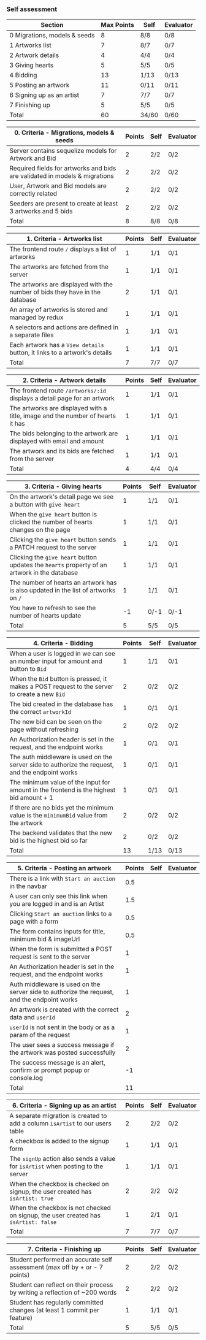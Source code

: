 ### Self assessment

| Section                      | Max Points | Self  | Evaluator |
| ---------------------------- | ---------- | ----- | --------- |
| 0 Migrations, models & seeds | 8          | 8/8   | 0/8       |
| 1 Artworks list              | 7          | 8/7   | 0/7       |
| 2 Artwork details            | 4          | 4/4   | 0/4       |
| 3 Giving hearts              | 5          | 5/5   | 0/5       |
| 4 Bidding                    | 13         | 1/13  | 0/13      |
| 5 Posting an artwork         | 11         | 0/11  | 0/11      |
| 6 Signing up as an artist    | 7          | 7/7   | 0/7       |
| 7 Finishing up               | 5          | 5/5   | 0/5       |
| Total                        | 60         | 34/60 | 0/60      |

| 0. Criteria - Migrations, models & seeds                                   | Points | Self | Evaluator |
| -------------------------------------------------------------------------- | ------ | ---- | --------- |
| Server contains sequelize models for Artwork and Bid                       | 2      | 2/2  | 0/2       |
| Required fields for artworks and bids are validated in models & migrations | 2      | 2/2  | 0/2       |
| User, Artwork and Bid models are correctly related                         | 2      | 2/2  | 0/2       |
| Seeders are present to create at least 3 artworks and 5 bids               | 2      | 2/2  | 0/2       |
| Total                                                                      | 8      | 8/8  | 0/8       |

| 1. Criteria - Artworks list                                                  | Points | Self | Evaluator |
| ---------------------------------------------------------------------------- | ------ | ---- | --------- |
| The frontend route `/` displays a list of artworks                           | 1      | 1/1  | 0/1       |
| The artworks are fetched from the server                                     | 1      | 1/1  | 0/1       |
| The artworks are displayed with the number of bids they have in the database | 2      | 1/1  | 0/1       |
| An array of artworks is stored and managed by redux                          | 1      | 1/1  | 0/1       |
| A selectors and actions are defined in a separate files                      | 1      | 1/1  | 0/1       |
| Each artwork has a `View details` button, it links to a artwork's details    | 1      | 1/1  | 0/1       |
| Total                                                                        | 7      | 7/7  | 0/7       |

| 2. Criteria - Artwork details                                                  | Points | Self | Evaluator |
| ------------------------------------------------------------------------------ | ------ | ---- | --------- |
| The frontend route `/artworks/:id` displays a detail page for an artwork       | 1      | 1/1  | 0/1       |
| The artworks are displayed with a title, image and the number of hearts it has | 1      | 1/1  | 0/1       |
| The bids belonging to the artwork are displayed with email and amount          | 1      | 1/1  | 0/1       |
| The artwork and its bids are fetched from the server                           | 1      | 1/1  | 0/1       |
| Total                                                                          | 4      | 4/4  | 0/4       |

| 3. Criteria - Giving hearts                                                                  | Points | Self | Evaluator |
| -------------------------------------------------------------------------------------------- | ------ | ---- | --------- |
| On the artwork's detail page we see a button with `give heart`                               | 1      | 1/1  | 0/1       |
| When the `give heart` button is clicked the number of hearts changes on the page             | 1      | 1/1  | 0/1       |
| Clicking the `give heart` button sends a PATCH request to the server                         | 1      | 1/1  | 0/1       |
| Clicking the `give heart` button updates the `hearts` property of an artwork in the database | 1      | 1/1  | 0/1       |
| The number of hearts an artwork has is also updated in the list of artworks on `/`           | 1      | 1/1  | 0/1       |
| You have to refresh to see the number of hearts update                                       | -1     | 0/-1 | 0/-1      |
| Total                                                                                        | 5      | 5/5  | 0/5       |

| 4. Criteria - Bidding                                                                           | Points | Self | Evaluator |
| ----------------------------------------------------------------------------------------------- | ------ | ---- | --------- |
| When a user is logged in we can see an number input for amount and button to `Bid`              | 1      | 1/1  | 0/1       |
| When the `Bid` button is pressed, it makes a POST request to the server to create a new `Bid`   | 2      | 0/2  | 0/2       |
| The bid created in the database has the correct `artworkId`                                     | 1      | 0/1  | 0/1       |
| The new bid can be seen on the page without refreshing                                          | 2      | 0/2  | 0/2       |
| An Authorization header is set in the request, and the endpoint works                           | 1      | 0/1  | 0/1       |
| The auth middleware is used on the server side to authorize the request, and the endpoint works | 1      | 0/1  | 0/1       |
| The minimum value of the input for amount in the frontend is the highest bid amount + 1         | 1      | 0/1  | 0/1       |
| If there are no bids yet the minimum value is the `minimumBid` value from the artwork           | 2      | 0/2  | 0/2       |
| The backend validates that the new bid is the highest bid so far                                | 2      | 0/2  | 0/2       |
| Total                                                                                           | 13     | 1/13 | 0/13      |

| 5. Criteria - Posting an artwork                                                            | Points | Self | Evaluator |
| ------------------------------------------------------------------------------------------- | ------ | ---- | --------- |
| There is a link with `Start an auction` in the navbar                                       | 0.5    |      |           |
| A user can only see this link when you are logged in and is an Artist                       | 1.5    |      |           |
| Clicking `Start an auction` links to a page with a form                                     | 0.5    |      |           |
| The form contains inputs for title, minimum bid & imageUrl                                  | 0.5    |      |           |
| When the form is submitted a POST request is sent to the server                             | 1      |      |           |
| An Authorization header is set in the request, and the endpoint works                       | 1      |      |           |
| Auth middleware is used on the server side to authorize the request, and the endpoint works | 1      |      |           |
| An artwork is created with the correct data and `userId`                                    | 2      |      |           |
| `userId` is not sent in the body or as a param of the request                               | 1      |      |           |
| The user sees a success message if the artwork was posted successfully                      | 2      |      |           |
| The success message is an alert, confirm or prompt popup or console.log                     | -1     |      |           |
| Total                                                                                       | 11     |      |           |

| 6. Criteria - Signing up as an artist                                              | Points | Self | Evaluator |
| ---------------------------------------------------------------------------------- | ------ | ---- | --------- |
| A separate migration is created to add a column `isArtist` to our users table      | 2      | 2/2  | 0/2       |
| A checkbox is added to the signup form                                             | 1      | 1/1  | 0/1       |
| The `signUp` action also sends a value for `isArtist` when posting to the server   | 1      | 1/1  | 0/1       |
| When the checkbox is checked on signup, the user created has `isArtist: true`      | 2      | 2/2  | 0/2       |
| When the checkbox is not checked on signup, the user created has `isArtist: false` | 1      | 2/1  | 0/1       |
| Total                                                                              | 7      | 7/7  | 0/7       |

| 7. Criteria - Finishing up                                                 | Points | Self | Evaluator |
| -------------------------------------------------------------------------- | ------ | ---- | --------- |
| Student performed an accurate self assessment (max off by + or - 7 points) | 2      | 2/2  | 0/2       |
| Student can reflect on their process by writing a reflection of ~200 words | 2      | 2/2  | 0/2       |
| Student has regularly committed changes (at least 1 commit per feature)    | 1      | 1/1  | 0/1       |
| Total                                                                      | 5      | 5/5  | 0/5       |
